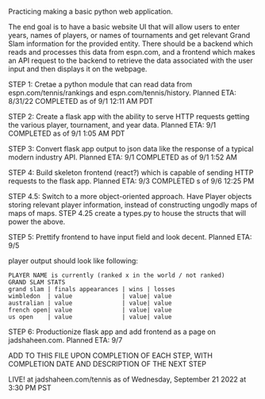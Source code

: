 Practicing making a basic python web application.

The end goal is to have a basic website UI that will allow users to enter years, names of players, or names of tournaments and get relevant Grand Slam information for the provided entity. There should be a backend which reads and processes this data from espn.com, and a frontend which makes an API request to the backend to retrieve the data associated with the user input and then displays it on the webpage.

STEP 1: Cretae a python module that can read data from espn.com/tennis/rankings and espn.com/tennis/history.
Planned ETA: 8/31/22
COMPLETED as of 9/1 12:11 AM PDT

STEP 2: Create a flask app with the ability to serve HTTP requests getting the various player, tournament, and year data.
Planned ETA: 9/1
COMPLETED as of 9/1 1:05 AM PDT

STEP 3: Convert flask app output to json data like the response of a typical modern industry API.
Planned ETA: 9/1
COMPLETED as of 9/1 1:52 AM

STEP 4: Build skeleton frontend (react?) which is capable of sending HTTP requests to the flask app.
Planned ETA: 9/3
COMPLETED s of 9/6 12:25 PM

STEP 4.5: Switch to a more object-oriented approach. Have Player objects storing relevant player information, instead of constructing ungodly maps of maps of maps.
STEP 4.25 create a types.py to house the structs that will power the above.

STEP 5: Prettify frontend to have input field and look decent.
Planned ETA: 9/5

player output should look like following:

	PLAYER NAME is currently (ranked x in the world / not ranked)
	GRAND SLAM STATS
	grand slam | finals appearances | wins | losses
	wimbledon  | value              | value| value
	australian | value              | value| value
	french open| value              | value| value
	us open    | value              | value| value


STEP 6: Productionize flask app and add frontend as a page on jadshaheen.com.
Planned ETA: 9/7

ADD TO THIS FILE UPON COMPLETION OF EACH STEP, WITH COMPLETION DATE AND DESCRIPTION OF THE NEXT STEP

LIVE! at jadshaheen.com/tennis as of Wednesday, September 21 2022 at 3:30 PM PST
